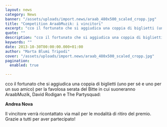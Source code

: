 ```yaml
---
layout: news
category: News
banner: "/assets/uploads/import.news/araab_480x500_scaled_cropp.jpg"
title: "Competition AraabMuzik: i vincitori"
excerpt: "cco il fortunato che si aggiudica una coppia di biglietti (uno per sé e uno per un suo amico) per la favolosa serata del Bitte in cui suoneranno AraabMuzik, David Rodigan e The Partysquad: Andrea Nova Il vincitore verrà ricontattato via mail per le modalità di ritiro del premio. Grazie a tutti per aver partecipato!"
quote: ""
description: "cco il fortunato che si aggiudica una coppia di biglietti (uno per sé e uno per un suo amico) per la favolosa serata del Bitte in cui suoneranno AraabMuzik, David Rodigan e The Partysquad: Andrea Nova Il vincitore verrà ricontattato via mail per le modalità di ritiro del premio. Grazie a tutti per aver partecipato!"
keywords: ""
date: 2013-10-30T00:00:00.000+01:00
author: "Marta Blumi Tripodi"
cover: "/assets/uploads/import.news/araab_480x500_scaled_cropp.jpg"
pagination:
  enabled: true

---
```


cco il fortunato che si aggiudica una coppia di biglietti (uno per sé e uno per un suo amico) per la favolosa serata del Bitte in cui suoneranno AraabMuzik, David Rodigan e The Partysquad:

**Andrea Nova**

Il vincitore verrà ricontattato via mail per le modalità di ritiro del premio. Grazie a tutti per aver partecipato!